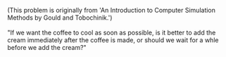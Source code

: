 (This problem is originally from 'An Introduction to Computer Simulation Methods by Gould and Tobochinik.') <br><br>
"If we want the coffee to cool as soon as possible, is it better to add the cream immediately after the coffee is made, or should we wait for a whle before we add the cream?"
